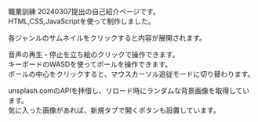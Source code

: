 職業訓練 20240307提出の自己紹介ページです。  
HTML,CSS,JavaScriptを使って制作しました。  
  
各ジャンルのサムネイルをクリックすると内容が展開されます。

音声の再生・停止を立ち絵のクリックで操作できます。  
キーボードのWASDを使ってボールを操作できます。  
ボールの中心をクリックすると、マウスカーソル追従モードに切り替わります。  
  
unsplash.comのAPIを拝借し、リロード時にランダムな背景画像を取得しています。  
気に入った画像があれば、新規タブで開くボタンも設置しています。

